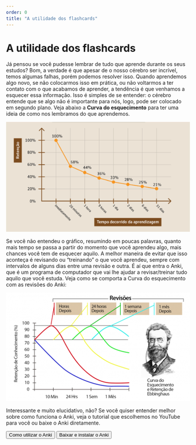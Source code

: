```yaml
---
order: 0
title: "A utilidade dos flashcards"
---
```


# A utilidade dos flashcards

Já pensou se você pudesse lembrar de tudo que aprende durante os seus estudos? Bom, a verdade é que apesar de o nosso cérebro ser incrível, temos algumas falhas, porém podemos resolver isso. Quando aprendemos algo novo, se não colocarmos isso em prática, ou não voltarmos a ter contato com o que acabamos de aprender, a tendência é que venhamos a esquecer essa informação. Isso é simples de se entender: o cérebro entende que se algo não é importante para nós, logo, pode ser colocado em segundo plano. Veja abaixo a **Curva do esquecimento** para ter uma ideia de como nos lembramos do que aprendemos.

![Curva do esquecimento](curva.png)

Se você não entendeu o gráfico, resumindo em poucas palavras, quanto mais tempo se passa a partir do momento que você aprendeu algo, mais chances você tem de esquecer aquilo. A melhor maneira de evitar que isso aconteça é revisando ou “treinando” o que você aprendeu, sempre com intervalos de alguns dias entre uma revisão e outra. É aí que entra o Anki, que é um programa de computador que vai lhe ajudar a revisar/treinar tudo aquilo que você estuda. Veja como se comporta a Curva do esquecimento com as revisões do Anki:

![Curva do esquecimento com Anki](curva-com-anki.png)

Interessante e muito elucidativo, não? Se você quiser entender melhor sobre como funciona o Anki, veja o tutorial que escolhemos no YouTube para você ou baixe o Anki diretamente.

<ButtonGroup>
  <Button type="primary" href="/flashcards/Como utilizar o Anki">Como utilizar o Anki</Button>
  <Button type="secondary" href="/flashcards/Baixar e instalar o Anki">Baixar e instalar o Anki</Button>
</ButtonGroup>